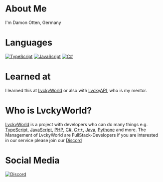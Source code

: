 # About Me

I'm Damon Otten, Germany

# Languages
[![TypeScript](https://img.shields.io/badge/-typescript-2f74c0.svg?logo=typescript&logoColor=white&longCache=true&style=for-the-badge)](https://github.com/Daser2626?tab=repositories&q=&type=&language=typescript)
[![JavaScript](https://img.shields.io/badge/-javascript-F7DF1E.svg?logo=javascript&logoColor=black&longCache=true&style=for-the-badge)](https://github.com/Daser2626?tab=repositories&q=&type=&language=javascript)
[![C#](https://img.shields.io/badge/-Csharp-239120.svg?logo=c-sharp&logoColor=white&longCache=true&style=for-the-badge)](https://github.com/Daser2626?tab=repositories&q=&type=&language=c%23)

# Learned at
I learned this at [LvckyWorld](https://github.com/LvckyWorld) or also with [LvckyAPI](https://github.com/LvckyAPI/LvckyAPI), who is my mentor.

# Who is LvckyWorld?
[LvckyWorld](https://github.com/LvckyWorld) is a project with developers who can do many things e.g. [TypeScript](https://en.wikipedia.org/wiki/TypeScript), [JavaScript](https://en.wikipedia.org/wiki/JavaScript), [PHP](https://en.wikipedia.org/wiki/PHP), [C#](https://de.wikipedia.org/wiki/C-Sharp), [C++](https://en.wikipedia.org/wiki/C++), [Java](https://en.wikipedia.org/wiki/Java_(programming_language)), [Pythone](https://en.wikipedia.org/wiki/Python_(programming_language)) and more. The Management of LvckyWorld are FullStack-Developers if you are interested in our service please join our [Discord](https://discord.gg/LvckyWorld)

# Social Media
[![Discord](https://img.shields.io/badge/-Discord-5865F2.svg?logo=discord&logoColor=white&longCache=true&style=for-the-badge)](https://discordapp.com/users/641266097768890408)
